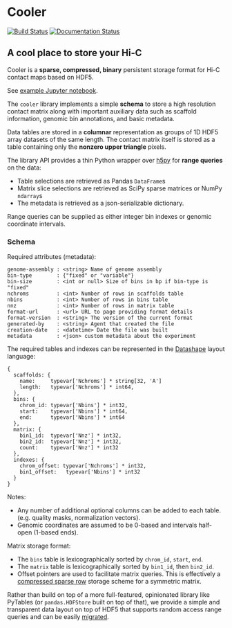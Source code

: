 # Cooler

[![Build Status](https://travis-ci.org/mirnylab/cooler.svg?branch=master)](https://travis-ci.org/mirnylab/cooler)
[![Documentation Status](https://readthedocs.org/projects/cooler/badge/?version=latest)](http://cooler.readthedocs.org/en/latest/)

## A cool place to store your Hi-C

Cooler is a **sparse, compressed, binary** persistent storage format for Hi-C contact maps based on HDF5.

See [example Jupyter notebook](https://gist.github.com/nvictus/904160bca9d0e8d5aeeb).

The `cooler` library implements a simple **schema** to store a high resolution contact matrix along with important auxiliary data such as scaffold information, genomic bin annotations, and basic metadata.

Data tables are stored in a **columnar** representation as groups of 1D HDF5 array datasets of the same length. The contact matrix itself is stored as a table containing only the **nonzero upper triangle** pixels.

The library API provides a thin Python wrapper over [h5py](http://docs.h5py.org/en/latest/) for **range queries** on the data:
- Table selections are retrieved as Pandas `DataFrame`s
- Matrix slice selections are retrieved as SciPy sparse matrices or NumPy `ndarray`s
- The metadata is retrieved as a json-serializable dictionary.

Range queries can be supplied as either integer bin indexes or genomic coordinate intervals.


### Schema

Required attributes (metadata):
```
genome-assembly : <string> Name of genome assembly
bin-type        : {"fixed" or "variable"}
bin-size        : <int or null> Size of bins in bp if bin-type is "fixed"
nchroms         : <int> Number of rows in scaffolds table
nbins           : <int> Number of rows in bins table
nnz             : <int> Number of rows in matrix table
format-url      : <url> URL to page providing format details
format-version  : <string> The version of the current format
generated-by    : <string> Agent that created the file
creation-date   : <datetime> Date the file was built
metadata        : <json> custom metadata about the experiment
```

The required tables and indexes can be represented in the [Datashape](http://datashape.readthedocs.org/en/latest/) layout language:
```
{
  scaffolds: {
    name:     typevar['Nchroms'] * string[32, 'A']
    length:   typevar['Nchroms'] * int64,
  },
  bins: {
    chrom_id: typevar['Nbins'] * int32,
    start:    typevar['Nbins'] * int64,
    end:      typevar['Nbins'] * int64
  },
  matrix: {
    bin1_id:  typevar['Nnz'] * int32,
    bin2_id:  typevar['Nnz'] * int32,
    count:    typevar['Nnz'] * int32
  },
  indexes: {
    chrom_offset: typevar['Nchroms'] * int32,
  	bin1_offset:   typevar['Nbins'] * int32
  }
}
```

Notes:
- Any number of additional optional columns can be added to each table. (e.g. quality masks, normalization vectors).
- Genomic coordinates are assumed to be 0-based and intervals half-open (1-based ends).

Matrix storage format:
- The `bins` table is lexicographically sorted by `chrom_id`, `start`, `end`.
- The `matrix` table is lexicographically sorted by `bin1_id`, then `bin2_id`.
- Offset pointers are used to facilitate matrix queries. This is effectively a [compressed sparse row](https://en.wikipedia.org/wiki/Sparse_matrix#Compressed_sparse_row_.28CSR.2C_CRS_or_Yale_format.29) storage scheme for a symmetric matrix.

Rather than build on top of a more full-featured, opinionated library like PyTables (or `pandas.HDFStore` built on top of that), we provide a simple and transparent data layout on top of HDF5 that supports random access range queries and can be easily [migrated](https://github.com/blaze/odo).

